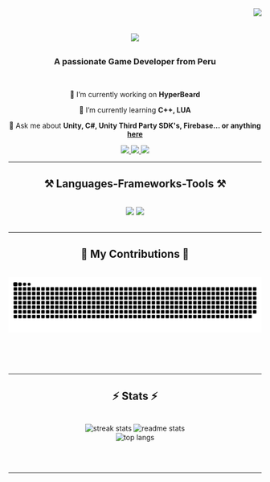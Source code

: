 <img align="right" src="https://visitor-badge.laobi.icu/badge?page_id=xtian2108.xtian2108" />
<h1 align="center">
    <img src="https://readme-typing-svg.herokuapp.com/?font=Righteous&size=35&center=true&vCenter=true&width=500&height=70&duration=4000&lines=Hi+There!+👋;+I'm+Christian+!;" />
</h1>
<h3 align="center">A passionate Game Developer from Peru</h3>
<br/>

<div align="center">
 
 🔭 I’m currently working on **HyperBeard**
 
 🌱 I’m currently learning **C++, LUA**

💬 Ask me about **Unity, C#, Unity Third Party SDK's, Firebase... or anything [here](https://github.com/xtian2108/xtian2108/issues)**

 </div>

 <div align="center"> 
  <a href="mailto:cnahues@gmail.com">
    <img src="https://img.shields.io/badge/Gmail-333333?style=for-the-badge&logo=gmail&logoColor=red" />
  </a>
  <a href="https://www.linkedin.com/in/cnahuesdev/" target="_blank">
    <img src="https://img.shields.io/badge/LinkedIn-0077B5?style=for-the-badge&logo=linkedin&logoColor=white" target="_blank" />
  </a>
  <a href="https://xtian2108.github.io/" target="_blank">
     <img src="https://img.shields.io/badge/Portfolio-FF5722?style=for-the-badge&logo=todoist&logoColor=white" target="_blank" /> <!-- sqlite, safari, google-chrome are other good icon options -->
  </a>
</div>

<hr/>

<h2 align="center">⚒️ Languages-Frameworks-Tools ⚒️</h2>
<br/>
<div align="center">
    <img src="https://skillicons.dev/icons?i=unity,unreal,pr,ps" />
    <img src="https://skillicons.dev/icons?i=threejs,js,cs,cpp,lua,css,html" /><br>
</div>

<br/>
<hr/>

<div align="center">
  <h2>🐍 My Contributions 🐍</h2>
  <br>
  <img alt="snake eating my contributions" src="https://raw.githubusercontent.com/xtian2108/xtian2108/output/github-contribution-grid-snake.svg" />
  
  <br/><br/><br/>
</div>

<hr/>

<h2 align="center">⚡ Stats ⚡</h2>
<br>
<div align=center>
  <img width=390 src="https://github-readme-streak-stats.vercel.app/?user=xtian2108&count_private=true&theme=react&border_radius=10" alt="streak stats"/>
  <img width=390 src="https://github-readme-stats-xtian2108.vercel.app/api?username=xtian2108&count_private=true&show_icons=true&theme=react&rank_icon=github&border_radius=10" alt="readme stats" />
  <br/>
  <img width=325 align="center" src="https://streak-stats.demolab.com/api/top-langs/?username=xtian2108&hide=HTML&langs_count=8&layout=compact&theme=react&border_radius=10&size_weight=0.5&count_weight=0.5&exclude_repo=github-readme-stats" alt="top langs" />
</div>

<br/><br/>

<hr/>

<br/>